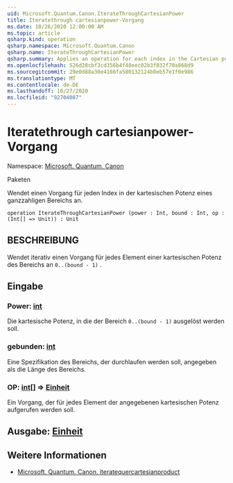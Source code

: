 ```yaml
---
uid: Microsoft.Quantum.Canon.IterateThroughCartesianPower
title: Iteratethrough cartesianpower-Vorgang
ms.date: 10/26/2020 12:00:00 AM
ms.topic: article
qsharp.kind: operation
qsharp.namespace: Microsoft.Quantum.Canon
qsharp.name: IterateThroughCartesianPower
qsharp.summary: Applies an operation for each index in the Cartesian power of an integer range.
ms.openlocfilehash: 526d28cbf3cd356b4f48eec02b3f032f70a868d9
ms.sourcegitcommit: 29e0d88a30e4166fa580132124b0eb57e1f0e986
ms.translationtype: MT
ms.contentlocale: de-DE
ms.lasthandoff: 10/27/2020
ms.locfileid: "92704087"
---
```

# <a name="iteratethroughcartesianpower-operation"></a>Iteratethrough cartesianpower-Vorgang

Namespace: [Microsoft. Quantum. Canon](xref:Microsoft.Quantum.Canon)

Paketen [](https://nuget.org/packages/)


Wendet einen Vorgang für jeden Index in der kartesischen Potenz eines ganzzahligen Bereichs an.

```qsharp
operation IterateThroughCartesianPower (power : Int, bound : Int, op : (Int[] => Unit)) : Unit
```


## <a name="description"></a>BESCHREIBUNG

Wendet iterativ einen Vorgang für jedes Element einer kartesischen Potenz des Bereichs an `0..(bound - 1)` .

## <a name="input"></a>Eingabe

### <a name="power--int"></a>Power: [int](xref:microsoft.quantum.lang-ref.int)

Die kartesische Potenz, in die der Bereich `0..(bound - 1)` ausgelöst werden soll.


### <a name="bound--int"></a>gebunden: [int](xref:microsoft.quantum.lang-ref.int)

Eine Spezifikation des Bereichs, der durchlaufen werden soll, angegeben als die Länge des Bereichs.


### <a name="op--int--unit"></a>OP: [int](xref:microsoft.quantum.lang-ref.int)[] => [Einheit](xref:microsoft.quantum.lang-ref.unit) 

Ein Vorgang, der für jedes Element der angegebenen kartesischen Potenz aufgerufen werden soll.



## <a name="output--unit"></a>Ausgabe: [Einheit](xref:microsoft.quantum.lang-ref.unit)



## <a name="see-also"></a>Weitere Informationen

- [Microsoft. Quantum. Canon. iteratequercartesianproduct](xref:Microsoft.Quantum.Canon.IterateThroughCartesianProduct)
